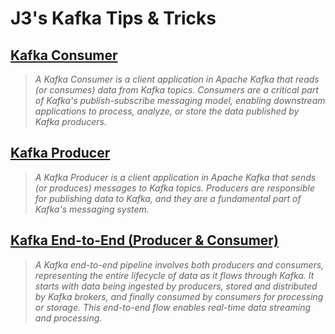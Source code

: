 # J3's Kafka Tips & Tricks

## [Kafka Consumer](./kafka-consumer.md)
> _A Kafka Consumer is a client application in Apache Kafka that reads (or consumes) data from Kafka topics. Consumers are a critical part of Kafka's publish-subscribe messaging model, enabling downstream applications to process, analyze, or store the data published by Kafka producers._

## [Kafka Producer](./kafka-producer.md)
> _A Kafka Producer is a client application in Apache Kafka that sends (or produces) messages to Kafka topics. Producers are responsible for publishing data to Kafka, and they are a fundamental part of Kafka's messaging system._

## [Kafka End-to-End (Producer & Consumer)](./kafka-end-to-end.md)
> _A Kafka end-to-end pipeline involves both producers and consumers, representing the entire lifecycle of data as it flows through Kafka. It starts with data being ingested by producers, stored and distributed by Kafka brokers, and finally consumed by consumers for processing or storage. This end-to-end flow enables real-time data streaming and processing._